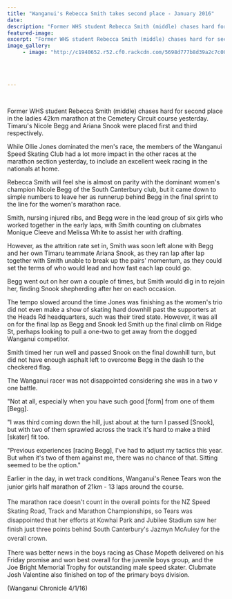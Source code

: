```yaml
---
title: "Wanganui's Rebecca Smith takes second place - January 2016"
date: 
description: "Former WHS student Rebecca Smith (middle) chases hard for second place in the ladies 42km marathon at the Cemetery Circuit course yesterday."
featured-image: 
excerpt: "Former WHS student Rebecca Smith (middle) chases hard for second place in the ladies 42km marathon at the Cemetery Circuit course yesterday."
image_gallery:
     - image: "http://c1940652.r52.cf0.rackcdn.com/5698d777b8d39a2c7c001b8f/Skaters-girls-behind-each-other.jpg"
	
	
	
	
---
```


<p>&nbsp;</p>
<p>Former WHS student Rebecca Smith (middle) chases hard for second place in the ladies 42km marathon at the Cemetery Circuit course yesterday. Timaru's Nicole Begg and Ariana Snook were placed first and third respectively.</p>
<p>While Ollie Jones dominated the men's race, the members of the Wanganui Speed Skating Club had a lot more impact in the other races at the marathon section yesterday, to include an excellent week racing in the nationals at home.</p>
<p>Rebecca Smith will feel she is almost on parity with the dominant women's champion Nicole Begg of the South Canterbury club, but it came down to simple numbers to leave her as runnerup behind Begg in the final sprint to the line for the women's marathon race.</p>
<p>Smith, nursing injured ribs, and Begg were in the lead group of six girls who worked together in the early laps, with Smith counting on clubmates Monique Cleeve and Melissa White to assist her with drafting.</p>
<p>However, as the attrition rate set in, Smith was soon left alone with Begg and her own Timaru teammate Ariana Snook, as they ran lap after lap together with Smith unable to break up the pairs' momentum, as they could set the terms of who would lead and how fast each lap could go.</p>
<p>Begg went out on her own a couple of times, but Smith would dig in to rejoin her, finding Snook shepherding after her on each occasion.</p>
<p>The tempo slowed around the time Jones was finishing as the women's trio did not even make a show of skating hard downhill past the supporters at the Heads Rd headquarters, such was their tired state. However, it was all on for the final lap as Begg and Snook led Smith up the final climb on Ridge St, perhaps looking to pull a one-two to get away from the dogged Wanganui competitor.</p>
<p>Smith timed her run well and passed Snook on the final downhill turn, but did not have enough asphalt left to overcome Begg in the dash to the checkered flag.</p>
<p>The Wanganui racer was not disappointed considering she was in a two v one battle.</p>
<p>"Not at all, especially when you have such good [form] from one of them [Begg].</p>
<p>"I was third coming down the hill, just about at the turn I passed [Snook], but with two of them sprawled across the track it's hard to make a third [skater] fit too.</p>
<p>"Previous experiences [racing Begg], I've had to adjust my tactics this year. But when it's two of them against me, there was no chance of that. Sitting seemed to be the option."</p>
<p>Earlier in the day, in wet track conditions, Wanganui's Renee Tears won the junior girls half marathon of 21km - 13 laps around the course.<span style="line-height: 1.5;">&nbsp;</span></p>
<p><span style="color: #333333; font-size: 14px; line-height: 1.5;">The marathon race doesn't count in the overall points for the NZ Speed Skating Road, Track and Marathon Championships, so Tears was disappointed that her efforts at Kowhai Park and Jubilee Stadium saw her finish just three points behind South Canterbury's Jazmyn McAuley for the overall crown.</span></p>
<p>There was better news in the boys racing as Chase Mopeth delivered on his Friday promise and won best overall for the juvenile boys group, and the Joe Bright Memorial Trophy for outstanding male speed skater. Clubmate Josh Valentine also finished on top of the primary boys division.</p>
<p>(Wanganui Chronicle 4/1/16)</p>
<p>&nbsp;</p>

